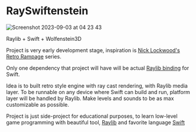 # RaySwiftenstein
![Screenshot 2023-09-03 at 04 23 43](https://github.com/tornikegomareli/RaySwiftenstein/assets/24585160/51ddd272-40d8-4fea-b970-bdcf579e9407)

Raylib + Swift + Wolfenstein3D

Project is very early development stage, inspiration is [Nick Lockwood's Retro Rampage](https://github.com/nicklockwood/RetroRampage) series.

Only one dependency that project will have will be actual [Raylib binding](https://github.com/STREGAsGate/Raylib) for Swift.

Idea is to built retro style engine with ray cast rendering, with Raylib media layer. 
To be runnable on any device where Swift can build and run, platform layer will be handled by Raylib.
Make levels and sounds to be as max customizable as possible.

Project is just side-project for educational purposes, to learn low-level game programming with beautiful tool, [Raylib](https://www.raylib.com/) and favorite language [Swift](https://github.com/apple/swift)
